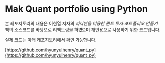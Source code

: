 
# Mak Quant portfolio using Python

본 레포지토리의 내용은 이현열 저자의 _파이썬을 이용한 퀀트 투자 포트폴리오 만들기_ 책의 소스코드를 바탕으로 리팩토링을 하였으며 개인용으로 사용하기 위한 코드입니다.

실제 코드는 아래 레포지토리에서 확인 가능합니다.

[https://github.com/hyunyulhenry/quant_py](https://github.com/hyunyulhenry/quant_py)
